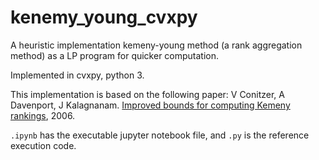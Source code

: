 # kenemy_young_cvxpy
A heuristic implementation kemeny-young method (a rank aggregation method) as a LP program for quicker computation.

Implemented in cvxpy, python 3.

This implementation is based on the following paper:
V Conitzer, A Davenport, J Kalagnanam. [Improved bounds for computing Kemeny rankings](http://www.aaai.org/Papers/AAAI/2006/AAAI06-099.pdf), 2006.

`.ipynb` has the executable jupyter notebook file, and `.py` is the reference execution code.
